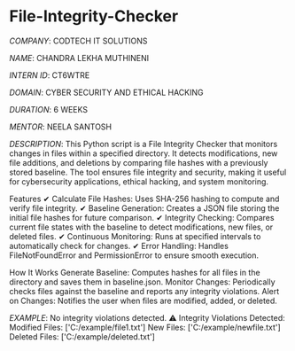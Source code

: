 # File-Integrity-Checker

*COMPANY*: CODTECH IT SOLUTIONS

*NAME*: CHANDRA LEKHA MUTHINENI

*INTERN ID*: CT6WTRE

*DOMAIN*: CYBER SECURITY AND ETHICAL HACKING

*DURATION*: 6 WEEKS

*MENTOR*: NEELA SANTOSH


*DESCRIPTION*:
              This Python script is a File Integrity Checker that monitors changes in files within a specified directory. It detects modifications, new file additions, and deletions by comparing file hashes with a previously stored baseline. The tool ensures file integrity and security, making it useful for cybersecurity applications, ethical hacking, and system monitoring.

Features
✔ Calculate File Hashes: Uses SHA-256 hashing to compute and verify file integrity.
✔ Baseline Generation: Creates a JSON file storing the initial file hashes for future comparison.
✔ Integrity Checking: Compares current file states with the baseline to detect modifications, new files, or deleted files.
✔ Continuous Monitoring: Runs at specified intervals to automatically check for changes.
✔ Error Handling: Handles FileNotFoundError and PermissionError to ensure smooth execution.

How It Works
Generate Baseline: Computes hashes for all files in the directory and saves them in baseline.json.
Monitor Changes: Periodically checks files against the baseline and reports any integrity violations.
Alert on Changes: Notifies the user when files are modified, added, or deleted.


*EXAMPLE*:
           No integrity violations detected.
⚠ Integrity Violations Detected:
 Modified Files: ['C:/example/file1.txt']
 New Files: ['C:/example/newfile.txt']
 Deleted Files: ['C:/example/deleted.txt']
